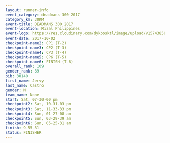 ```yaml
---
layout: runner-info 
event_category: deadmans-300-2017 
category_km: 30KM 
event-title: DEADMANS 300 2017 
event-location: Rizal Philippines 
event-logo: https://res.cloudinary.com/dykbosktl/image/upload/v1574385898/Logo/2017-DM300-Logo_ljecaw.jpg 
event-date: 2017-10-02 
checkpoint-name2: CP1 (T-2) 
checkpoint-name3: CP2 (T-3) 
checkpoint-name4: CP3 (T-4) 
checkpoint-name5: CP6 (T-5) 
checkpoint-name6: FINISH (T-6) 
overall_rank: 109
gender_rank: 89
bib: 30140
first_name: Jervy
last_name: Castro
gender: M
team_name: None
start: Sat, 07-30-00 pm
checkpoint2: Sat, 10-31-03 pm
checkpoint3: Sat, 11-33-33 pm
checkpoint4: Sun, 01-27-08 am
checkpoint5: Sun, 03-29-39 am
checkpoint6: Sun, 05-25-31 am
finish: 9-55-31
status: FINISHER
---
```

